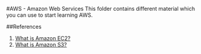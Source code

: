 #AWS - Amazon Web Services
This folder contains different material which you can use to start learning AWS.

##References
1. [ What is Amazon EC2? ](https://www.youtube.com/watch?v=Px7ZPLq4AOU)
2. [ What is Amazon S3? ](https://www.youtube.com/watch?v=PBPzGMINscQ)
